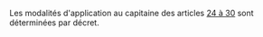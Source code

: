 Les modalités d'application au capitaine des articles <a href='/code-du-travail-maritime/titre-3-des-obligations-du-marin-envers-larmateur-et-de-la-reglementation-du-travail-a-bord-des-navires/24.md' title='Code du travail maritime - art. 24 (V)'>24 à 30</a> sont déterminées par décret.